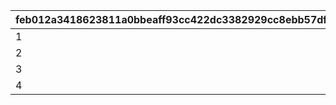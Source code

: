 |feb012a3418623811a0bbeaff93cc422dc3382929cc8ebb57dfff8a125bf3e10|422447dc0faac94c80726bfac0926c056c2d09b9a41f08730131d5c35884004c|2fee33d6501e60c1ce1a4be43ed415bb4951c216276a53c0133e1b8578eeb4eb|c66f5386b0b8b2f3e0f35163b5f58e6fc5bbfabe31368eb7dbf0334d50ac2980|
| --- | --- | --- | --- |
|1|105|108|111|
|2|160|255|350|
|3|105|110|120|
|4|2.5|1.5|0.5|